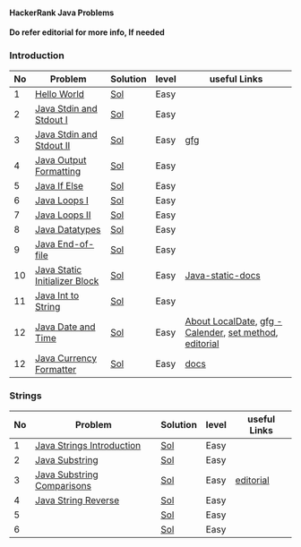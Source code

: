 
#### HackerRank Java Problems

**Do refer editorial for more info, If needed**

### Introduction
| No |  Problem | Solution  | level  | useful Links |
| ------------ | ------------ | ------------ |  ------------ | ------------ |
| 1 |  [Hello World](https://www.hackerrank.com/challenges/welcome-to-java/problem) | [Sol](Introduction/HelloWorld.java)  |   Easy  | |
| 2 | [Java Stdin and Stdout I](https://www.hackerrank.com/challenges/java-stdin-and-stdout-1/problem)  | [Sol](Introduction/ScannerTest.java)  |   Easy  |
| 3 |  [Java Stdin and Stdout II](https://www.hackerrank.com/challenges/java-stdin-stdout/problem) | [Sol](Introduction/ScannerTest2.java)  |   Easy  | [gfg](https://www.geeksforgeeks.org/why-is-scanner-skipping-nextline-after-use-of-other-next-functions/)
| 4  |  [Java Output Formatting](https://www.hackerrank.com/challenges/java-output-formatting/problem) | [Sol](Introduction/OutputFormatter.java)  |   Easy  | |
| 5 | [Java If Else](https://www.hackerrank.com/challenges/java-if-else/problem)  | [Sol](Introduction/IfElse.java)  |   Easy  |  |
| 6 | [Java Loops I](https://www.hackerrank.com/challenges/java-loops-i/problem)  | [Sol](Introduction/Loops1.java)  |   Easy  | |
| 7 | [Java Loops II](https://www.hackerrank.com/challenges/java-loops/problem)  | [Sol](Introduction/Loops2.java)  |   Easy  | |
| 8 | [Java Datatypes](https://www.hackerrank.com/challenges/java-datatypes/problem)  | [Sol](Introduction/DataTypes.java)  |   Easy  | |
| 9 |  [Java End-of-file](https://www.hackerrank.com/challenges/java-end-of-file/problem) | [Sol](Introduction/EndOfFile.java)  |   Easy  | |
| 10 | [Java Static Initializer Block](https://www.hackerrank.com/challenges/java-static-initializer-block/problem) | [Sol](Introduction/StaticInitializer.java)  |   Easy  | [Java-static-docs](https://docs.oracle.com/javase/tutorial/java/javaOO/initial.html) |
| 11 | [Java Int to String](https://www.hackerrank.com/challenges/java-int-to-string/problem)  | [Sol](Introduction/IntToString.java)  |   Easy  | |
| 12 | [Java Date and Time](https://www.hackerrank.com/challenges/java-date-and-time/problem)  | [Sol](Introduction/JavaDate.java)  |   Easy  | [About LocalDate](https://charansai850.medium.com/localdate-java-e7709605c55f), [gfg - Calender](https://www.geeksforgeeks.org/calendar-class-in-java-with-examples/), [set method](https://www.javatpoint.com/java-util-calendar), [editorial](https://www.hackerrank.com/challenges/java-date-and-time/editorial)|
| 12 | [Java Currency Formatter](https://www.hackerrank.com/challenges/java-currency-formatter/problem)  | [Sol](Introduction/CurrencyFormatter.java)  |   Easy  | [docs](https://docs.oracle.com/javase/8/docs/api/java/text/NumberFormat.html) |

### Strings
| No |  Problem | Solution  | level  | useful Links |
| ------------ | ------------ | ------------ |  ------------ | ------------ |
| 1 | [Java Strings Introduction](https://www.hackerrank.com/challenges/java-strings-introduction/problem)  | [Sol](Strings/StringsIntro.java)  |   Easy  | |
| 2 | [Java Substring](https://www.hackerrank.com/challenges/java-substring/problem)  | [Sol](Strings/Stringsubstring.java)  |   Easy  | |
| 3 | [Java Substring Comparisons](https://www.hackerrank.com/challenges/java-string-compare/problem)  | [Sol](Strings/StringsubstringComparision.java)  |   Easy  | [editorial](https://www.hackerrank.com/challenges/java-string-compare/editorial) |
| 4 | [Java String Reverse](https://www.hackerrank.com/challenges/java-string-reverse/problem)  | [Sol](Strings/Stringreverse.java)  |   Easy  | |
| 5 |   | [Sol](Strings/StringsubstringComparision.java)  |   Easy  | |
| 6 |   | [Sol](Strings/StringsIntro.java)  |   Easy  | |